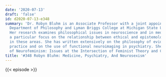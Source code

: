 ```yaml
---
date: '2020-07-13'
draft: 'false'
id: d2020-07-13-e348
summary: 'Dr. Robyn Bluhm is an Associate Professor with a joint appointment in the
  Department of Philosophy and Lyman Briggs College at Michigan State University.
  Her research examines philosophical issues in neuroscience and in medicine, with
  a particular focus on the relationship between ethical and epistemological questions
  in these areas. She has written extensively on the philosophy of evidence-based
  practice and on the use of functional neuroimaging in psychiatry. She is a co-editor
  of Neurofeminism: Issues at the Intersection of Feminist Theory and Cognitive Science.'
title: '#348 Robyn Bluhm: Medicine, Psychiatry, And Neurosexism'
---
```

{{< episode >}}
